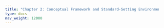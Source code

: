 ```yaml
---
title: "Chapter 2: Conceptual Framework and Standard-Setting Environment"
type: docs
nav_weight: 12000
---
```

